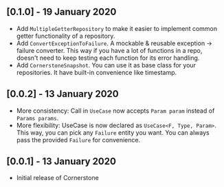 ## [0.1.0] - 19 January 2020
- Add `MultipleGetterRepository` to make it easier to implement common getter functionality of a repository.
- Add `ConvertExceptionToFailure`. A mockable & reusable exception -> failure converter. This way if you have a lot of functions in a repo, doesn't need to keep testing each function for its error handling.
- Add `CornerstoneSnapshot`. You can use it as base class for your repositories. It have built-in convenience like timestamp.

## [0.0.2] - 13 January 2020
- More consistency: Call in `UseCase` now accepts `Param param` instead of `Params params`.
- More flexibility: UseCase is now declared as `UseCase<F, Type, Param>`. This way, you can pick any `Failure` entity you want. You can always pass the provided `Failure` for convenience.

## [0.0.1] - 13 January 2020
- Initial release of Cornerstone